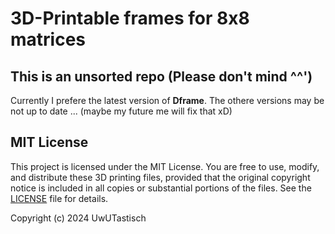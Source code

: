 # 3D-Printable frames for 8x8 matrices

## This is an unsorted repo (Please don't mind ^^') 

Currently I prefere the latest version of **Dframe**. The othere versions may be not up to date ... (maybe my future me will fix that xD)



## MIT License

This project is licensed under the MIT License. You are free to use, modify, and distribute these 3D printing files, provided that the original copyright notice is included in all copies or substantial portions of the files. See the [LICENSE](LICENSE) file for details.

Copyright (c) 2024 UwUTastisch